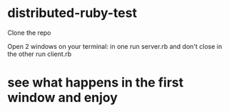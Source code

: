 # distributed-ruby-test

Clone the repo

Open 2 windows on your terminal:
  in one run server.rb and don't close
  in the other run client.rb
  # see what happens in the first window and enjoy
